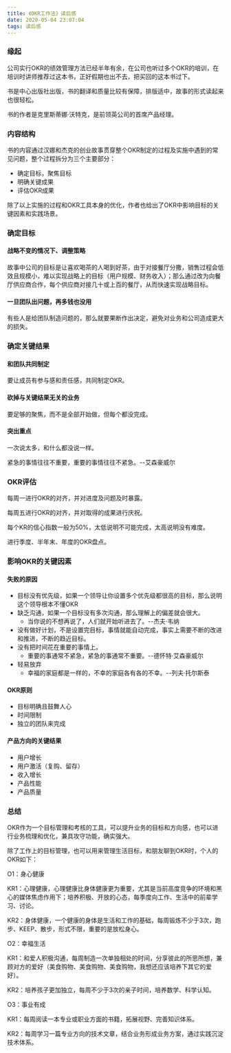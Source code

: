 ```yaml
---
title: 《OKR工作法》读后感
date: 2020-05-04 23:07:04
tags: 读后感
---
```


### 缘起

公司实行OKR的绩效管理方法已经半年有余，在公司也听过多个OKR的培训，在培训时讲师推荐过这本书，正好假期也出不去，把买回的这本书过下。

书是中心出版社出版，书的翻译和质量比较有保障，排版适中，故事的形式读起来也很轻松。

书的作者是克里斯蒂娜·沃特克，是前领英公司的首席产品经理。

### 内容结构

书的内容通过汉娜和杰克的创业故事贯穿整个OKR制定的过程及实施中遇到的常见问题，整个过程拆分为三个主要部分：

- 确定目标，聚焦目标
- 明确关键成果
- 评估OKR成果

除了以上实施的过程和OKR工具本身的优化，作者也给出了OKR中影响目标的关键因素和实践场景。

### 确定目标

#### 战略不变的情况下、调整策略

故事中公司的目标是让喜欢喝茶的人喝到好茶，由于对接餐厅分撒，销售过程会低效且规模小，难以实现战略上的目标（用户规模、财务收入）；那么通过改为向餐厅供应商合作，每个供应商对接几十或上百的餐厅，从而快速实现战略目标。

#### 一旦团队出问题，再多钱也没用

有些人是给团队制造问题的，那么就要果断作出决定，避免对业务和公司造成更大的损失。

### 确定关键结果

#### 和团队共同制定

要让成员有参与感和责任感，共同制定OKR。

#### 砍掉与关键结果无关的业务

要足够的聚焦，而不是全部开始做，但每个都没完成。

#### 突出重点

一次说太多，和什么都没说一样。

紧急的事情往往不重要，重要的事情往往不紧急。--艾森豪威尔

### OKR评估

每周一进行OKR的对齐，并对进度及问题及时暴露。

每周五进行OKR的对齐，并对取得的成果进行庆祝。

每个KR的信心指数一般为50%，太低说明不可能完成，太高说明没有难度。

进行季度、半年末、年度的OKR盘点。

### 影响OKR的关键因素

#### 失败的原因

- 目标没有优先级，如果一个领导让你设置多个优先级都很高的目标，那么说明这个领导根本不懂OKR
- 缺乏沟通，如果一个目标没有多次沟通，那么理解上的偏差就会很大。
  - 当你说的不想再说了，人们就开始听进去了。--杰夫·韦纳
- 没有做好计划，不是设置完目标，事情就能自动完成，事实上需要不断的改进和推进，不断的趋近目标。
- 没有把时间花在重要的事情上。
  - 重要的事通常不紧急，紧急的事通常不重要。--德怀特·艾森豪威尔
- 轻易放弃
  - 幸福的家庭都是一样的，不幸的家庭各有各的不幸。--列夫·托尔斯泰

#### OKR原则

- 目标明确且鼓舞人心
- 时间限制
- 独立的团队来完成

#### 产品方向的关键结果

- 用户增长
- 用户激活（复购、留存）
- 收入增长
- 产品性能
- 产品质量

### 总结

OKR作为一个目标管理和考核的工具，可以提升业务的目标和方向感，也可以进行业务梳理和优化，兼具攻守功能，确实强大。

除了工作上的目标管理，也可以用来管理生活目标，和朋友聊到OKR时，个人的OKR如下：

O1：身心健康

KR1：心理健康，心理健康比身体健康更为重要，尤其是当前高度竞争的环境和黑心的媒体焦虑作用下；培养积极、开放的心态，每季度向工作、生活中的前辈学习、讨论。

KR2：身体健康，一个健康的身体是生活和工作的基础，每周锻炼不少于3次，跑步、KEEP、散步，形式不限，重要的是放松身心。

O2：幸福生活

KR1：和爱人积极沟通，每周制造一次单独相处的时间，分享彼此的所思所想，兼顾对方的爱好（美食购物、美食购物、美食购物，我想还应该培养下其它的爱好）。

KR2：培养孩子更加独立，每周不少于3次的亲子时间，培养数学、科学认知。

O3：事业有成

KR1：每周阅读一本专业或职业方面的书籍，拓展视野、完善知识体系。

KR2：每周学习一篇专业方向的技术文章，结合业务形成业务方案，通过实践沉淀技术体系。